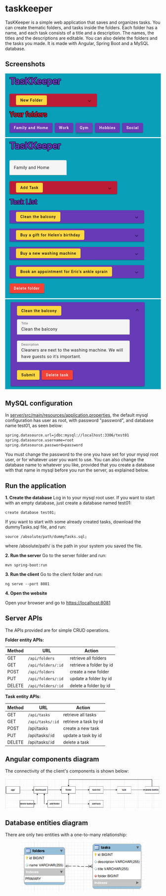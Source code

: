 # taskkeeper

TasKKeeper is a simple web application that saves and organizes tasks. You can create thematic folders, and tasks inside the folders. Each folder has a name, and each task consists of a title and a description. The names, the titles and the descriptions are editable. You can also delete the folders and the tasks you made.
It is made with Angular, Spring Boot and a MySQL database.

## Screenshots

<p align="center">
  <img src="https://github.com/alexandmi/taskkeeper/blob/main/screenshots/index.png?raw=true"/>
  <img src="https://github.com/alexandmi/taskkeeper/blob/main/screenshots/folder.png?raw=true"/>
  <img src="https://github.com/alexandmi/taskkeeper/blob/main/screenshots/open-task.png?raw=true"/>
</p>


## MySQL configuration

In [server/src/main/resources/application.properties](https://github.com/alexandmi/taskkeeper/blob/main/server/src/main/resources/application.properties), the default mysql configuration has user as root, with password "password", and database name test01, as seen below:

	spring.datasource.url=jdbc:mysql://localhost:3306/test01
	spring.datasource.username=root
	spring.datasource.password=password

You must change the password to the one you have set for your mysql root user, or for whatever user you want to use. You can also change the database name to whatever you like, provided that you create a database with that name in mysql before you run the server, as explained below.

## Run the application
 
**1. Create the database**
Log in to your mysql root user. If you want to start with an empty database, just create a database named test01:
	
	create database test01;

If you want to start with some already created tasks, download the dummyTasks.sql file, and run:

	source /absolute/path/dummyTasks.sql;

where /absolute/path/ is the path in your system you saved the file.

**2. Run the server**
Go to the server folder and run:

	mvn spring-boot:run

**3. Run the client**
Go to the client folder and run:

	ng serve --port 8081

**4. Open the website**

Open your browser and  go to [https://localhost:8081](https://localhost:8081)

## Server APIs
The APIs provided are for simple CRUD operations.

**Folder entity APIs:**

| Method 	| URL | Action |
| ---------------	| ------------------ | ------------------ |
| GET 	| ```/api/folders``` 	 | retrieve all folders |
| GET 	| ```/api/folders/:id```	 | retrieve a folder by id|
| POST	| ```/api/folders```	 | create a new folder |
| PUT	| ```/api/folders/:id```	 | update a folder by id |
| DELETE	|	```/api/folders/:id	```	 | delete a folder by id|

**Task entity APIs:**

| Method 	| URL | Action |
| ---------------	| ------------------ | ------------------ |
| GET|	```/api/tasks```	|	retrieve all tasks|
| GET|	```/api/tasks/:id```	|	retrieve a task by id|
|POST	| /api/tasks	|	create a new task|
|PUT|	/api/tasks/:id	|	update a task by id|
|DELETE	|/api/tasks/:id	|	delete a task|


## Angular components diagram

The connectivity of the client's components is shown below:
<p align="center">
  <img src="https://github.com/alexandmi/taskkeeper/blob/main/screenshots/components-diagram.png?raw=true"/>
</p>

## Database entities diagram
There are only two entities with a one-to-many relationship:
<p align="center">
  <img src="https://github.com/alexandmi/taskkeeper/blob/main/screenshots/db-entities.png?raw=true"/>
</p>
